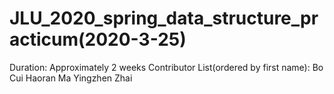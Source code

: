 # JLU_2020_spring_data_structure_practicum(2020-3-25)
Duration:
Approximately 2 weeks
Contributor List(ordered by first name):
Bo Cui
Haoran Ma
Yingzhen Zhai